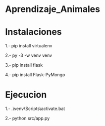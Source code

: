 # Aprendizaje_Animales

# Instalaciones
<p>1.- pip install virtualenv</p>
<p>2.- py -3 -w venv venv</p>
<p>3.- pip install flask</p>
<p>4.- pip install Flask-PyMongo</p>

# Ejecucion
<p>1.- .\venv\Scripts\activate.bat</p>
<p>2.- python src/app.py</p>